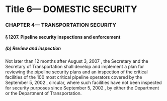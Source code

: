 
# Title 6— DOMESTIC SECURITY
### CHAPTER 4— TRANSPORTATION SECURITY
#### § 1207. Pipeline security inspections and enforcement
##### (b) Review and inspection

Not later than 12 months after August 3, 2007 , the Secretary and the Secretary of Transportation shall develop and implement a plan for reviewing the pipeline security plans and an inspection of the critical facilities of the 100 most critical pipeline operators covered by the September 5, 2002 , circular, where such facilities have not been inspected for security purposes since September 5, 2002 , by either the Department or the Department of Transportation.
